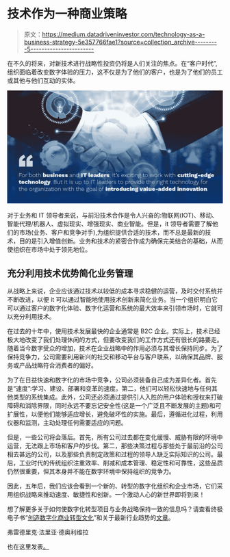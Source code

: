 # 技术作为一种商业策略

> 原文：<https://medium.datadriveninvestor.com/technology-as-a-business-strategy-5e357766fae1?source=collection_archive---------5----------------------->

在不久的将来，对新技术进行战略性投资仍将是人们关注的焦点。在“客户时代”,组织面临着改变数字体验的压力，这不仅是为了他们的客户，也是为了他们的员工或其他与他们互动的实体。

![](img/42c56f0e746532fce8204d97db70e69b.png)

对于业务和 IT 领导者来说，与前沿技术合作是令人兴奋的:物联网(IOT)、移动、智能代理/机器人、虚拟现实、增强现实、商业智能。但是，it 领导者需要了解他们的市场(业务、客户和竞争对手),为组织提供合适的技术，而不总是最新的技术，目的是引入增值创新。业务和技术的紧密合作成为确保完美结合的基础，从而使组织在市场中处于领先地位。

## 充分利用技术优势简化业务管理

从战略上来说，企业应该通过技术以较低的成本寻求稳健的运营，及时交付系统并不断改进，以便 it 可以通过智能地使用技术创新来简化业务。当一个组织明白它可以通过客户的数字化体验、数字化运营和系统的最大效率来引领市场时，它就可以充分利用技术。

在过去的十年中，使用技术发展最快的企业通常是 B2C 企业。实际上，技术已经极大地改变了我们处理休闲的方式，但要改变我们的工作方式还有很长的路要走。随着当今数字受众的增加，技术在企业战略中的作用必须与其增长保持同步。为了保持竞争力，公司需要利用新兴的社交和移动平台与客户联系，以确保其品牌、服务或产品战略符合消费者的偏好。

为了在日益快速和数字化的市场中竞争，公司必须装备自己成为差异化者。首先是“速度”:学习、建设、部署和变革的速度。第二，他们可以轻松快速地与任何其他类型的系统集成。此外，公司还必须通过提供引人入胜的用户体验和授权来打破障碍和消除界限，同时永远不要忘记安全性(这是一个广泛且不断发展的主题)和可扩展性，以便他们能够适应增长，避免破坏性的实施。最后，遵循进化过程，利用仪器和监测，主动处理任何需要适应的问题。

但是，一些公司将会落后。首先，所有公司过去都在变化缓慢、威胁有限的环境中运营，无法跟上市场和客户的步伐。第二，那些决策过程与那些处于最前沿的公司相去甚远的公司，以及那些负责制定政策和过程的领导人缺乏实际知识的公司。最后，工业时代的传统组织注重效率、削减和成本管理、稳定性和可靠性，这些品质仍然很重要，但其本身并不能在数字环境中保持组织的竞争力。

因此，五年后，我们应该会看到一个新的、转型的数字化组织和企业市场，它们采用组织战略来推动速度、敏捷性和创新。一个激动人心的新世界即将到来！

想了解更多关于如何使数字化转型项目与业务战略保持一致的信息吗？请查看终极电子书“[创造数字化商业转型文化](https://digital.bluescreen.pt/ebook-create-a-culture-of-digital-business-transformation)”和关于最新行业趋势的[文章](https://www.bluescreen.pt/blog/)。

弗雷德里克·法里亚·德奥利维拉

也在这里发表[。](https://www.bluescreen.pt/2018/09/19/technology-as-a-business-strategy/)